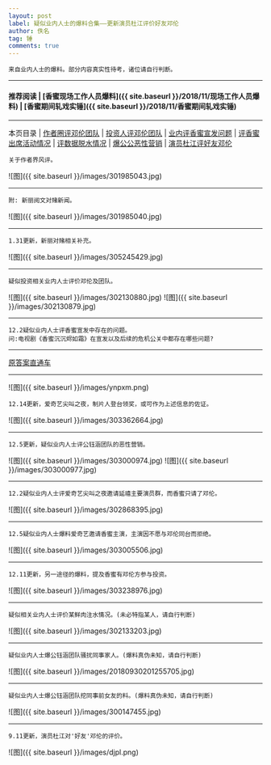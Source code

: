 ```yaml
---
layout: post
label: 疑似业内人士的爆料合集——更新演员杜江评价好友邓伦
author: 佚名
tag: 锤
comments: true
---
```


    来自业内人士的爆料。部分内容真实性待考，诸位请自行判断。

---

#### 推荐阅读 \| [香蜜现场工作人员爆料]({{ site.baseurl }}/2018/11/现场工作人员爆料) \| [香蜜期间轧戏实锤]({{ site.baseurl }}/2018/11/香蜜期间轧戏实锤) 

---
本页目录 \| [作者圈评邓伦团队](#dxjja) \| [投资人评邓伦团队](#dxjjb) \| [业内评香蜜宣发问题](#dxjjc)  \| [评香蜜出席活动情况](#dxjjd) \| [评数据脱水情况](#dxjje) \| [爆公公恶性营销](#dxjjf) \| [演员杜江评好友邓伦](#dxjjg)


<a class="anchor" name="dxjja"></a>

    关于作者界风评。

![图]({{ site.baseurl }}/images/301985043.jpg)

---

    附: 新丽阅文对赌新闻。

![图]({{ site.baseurl }}/images/301985040.jpg)

---

    1.31更新，新丽对赌相关补充。
    
![图]({{ site.baseurl }}/images/305245429.jpg)


---

<a class="anchor" name="dxjjb"></a>

    疑似投资相关业内人士评价邓伦及团队。

![图]({{ site.baseurl }}/images/302130880.jpg)
![图]({{ site.baseurl }}/images/302130879.jpg)

---

<a class="anchor" name="dxjjc"></a>

    12.2疑似业内人士评香蜜宣发中存在的问题。
    问:电视剧《香蜜沉沉烬如霜》在宣发以及后续的危机公关中都存在哪些问题?

---

<a target="_blank" href="https://www.zhihu.com/question/304408052">原答案直通车</a>

---

![图]({{ site.baseurl }}/images/ynpxm.png)


    12.14更新，爱奇艺尖叫之夜，制片人登台领奖，或可作为上述信息的佐证。

![图]({{ site.baseurl }}/images/303362664.jpg)

---

<a class="anchor" name="dxjjc"></a>

    12.5更新，疑似业内人士评公钰涵团队的恶性营销。

![图]({{ site.baseurl }}/images/303000974.jpg)
![图]({{ site.baseurl }}/images/303000977.jpg)

---

<a class="anchor" name="dxjjd"></a>

    12.2疑似业内人士评爱奇艺尖叫之夜邀请延禧主要演员群，而香蜜只请了邓伦。

![图]({{ site.baseurl }}/images/302868395.jpg)

---


    12.5疑似业内人士爆料爱奇艺邀请香蜜主演，主演因不愿与邓伦同台而拒绝。

![图]({{ site.baseurl }}/images/303005506.jpg)


----

    12.11更新，另一途径的爆料，提及香蜜有邓伦方参与投资。

![图]({{ site.baseurl }}/images/303238976.jpg)


---

<a class="anchor" name="dxjje"></a>

    疑似相关业内人士评价某鲜肉注水情况。(未必特指某人，请自行判断)

![图]({{ site.baseurl }}/images/302133203.jpg)


---

<a class="anchor" name="dxjjf"></a>

    疑似业内人士爆公钰涵团队骚扰同事家人。(爆料真伪未知，请自行判断)
    
![图]({{ site.baseurl }}/images/20180930201255705.jpg)

---

    疑似业内人士爆公钰涵团队挖同事前女友的料。(爆料真伪未知，请自行判断)
    
![图]({{ site.baseurl }}/images/300147455.jpg)


---

<a class="anchor" name="dxjjg"></a>

    9.11更新，演员杜江对'好友'邓伦的评价。
    
![图]({{ site.baseurl }}/images/djpl.png)
